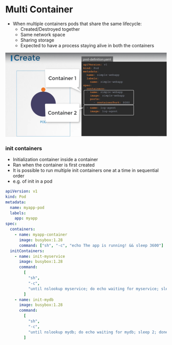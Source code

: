 # Multi Container

- When multiple containers pods that share the same lifecycle:
  - Created/Destroyed together
  - Same network space
  - Sharing storage
  - Expected to have a process staying alive in both the containers

![alt text](./images/image_15.png)

### init containers

- Initialization container inside a container
- Ran when the container is first created
- It is possible to run multiple init containers one at a time in sequential order
- e.g. of init in a pod

```yaml
apiVersion: v1
kind: Pod
metadata:
  name: myapp-pod
  labels:
    app: myapp
spec:
  containers:
    - name: myapp-container
      image: busybox:1.28
      command: ["sh", "-c", "echo The app is running! && sleep 3600"]
  initContainers:
    - name: init-myservice
      image: busybox:1.28
      command:
        [
          "sh",
          "-c",
          "until nslookup myservice; do echo waiting for myservice; sleep 2; done;",
        ]
    - name: init-mydb
      image: busybox:1.28
      command:
        [
          "sh",
          "-c",
          "until nslookup mydb; do echo waiting for mydb; sleep 2; done;",
        ]
```
